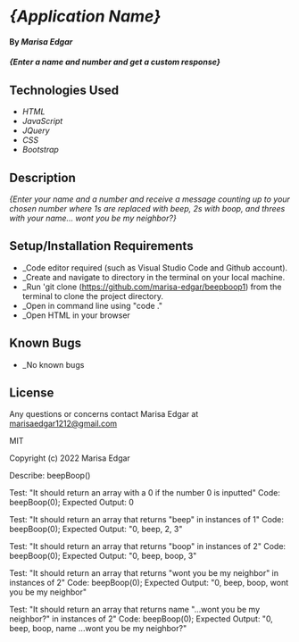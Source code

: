 # _{Application Name}_

#### By _**Marisa Edgar**_

#### _{Enter a name and number and get a custom response}_

## Technologies Used

* _HTML_
* _JavaScript_
* _JQuery_
* _CSS_
* _Bootstrap_

## Description

_{Enter your name and a number and receive a message counting up to your chosen number where 1s are replaced with beep, 2s with boop, and threes with your name... wont you be my neighbor?}_

## Setup/Installation Requirements

* _Code editor required (such as Visual Studio Code and Github account).
* _Create and navigate to directory in the terminal on your local machine.
* _Run 'git clone (https://github.com/marisa-edgar/beepboop1) from the terminal to clone the project directory.
* _Open in command line using "code ."
* _Open HTML in your browser


## Known Bugs

* _No known bugs

## License

Any questions or concerns contact Marisa Edgar at marisaedgar1212@gmail.com

MIT

Copyright (c) 2022 Marisa Edgar


Describe: beepBoop()

Test: "It should return an array with a 0 if the number 0 is inputted"
Code: beepBoop(0);
Expected Output: 0

Test: "It should return an array that returns "beep" in instances of 1"
Code: beepBoop(0);
Expected Output: "0, beep, 2, 3" 

Test: "It should return an array that returns "boop" in instances of 2"
Code: beepBoop(0);
Expected Output: "0, beep, boop, 3" 

Test: "It should return an array that returns "wont you be my neighbor" in instances of 2"
Code: beepBoop(0);
Expected Output: "0, beep, boop, wont you be my neighbor" 

Test: "It should return an array that returns  name "...wont you be my neighbor?" in instances of 2"
Code: beepBoop(0);
Expected Output: "0, beep, boop,  name ...wont you be my neighbor?" 